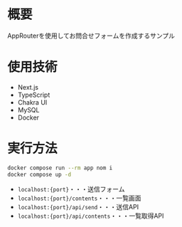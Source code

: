 # 概要

AppRouterを使用してお問合せフォームを作成するサンプル

# 使用技術

- Next.js
- TypeScript
- Chakra UI
- MySQL
- Docker

# 実行方法

```sh
docker compose run --rm app nom i
docker compose up -d
```

- `localhost:{port}`・・・送信フォーム
- `localhost:{port}/contents`・・・一覧画面
- `localhost:{port}/api/send`・・・送信API
- `localhost:{port}/api/contents`・・・一覧取得API
